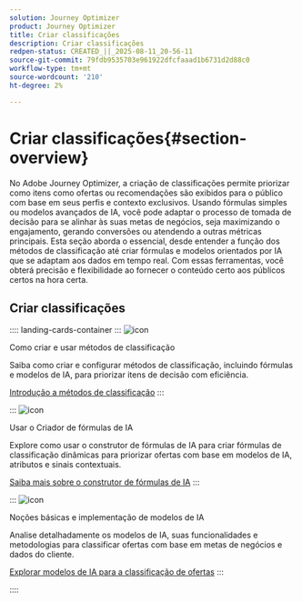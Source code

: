 ```yaml
---
solution: Journey Optimizer
product: Journey Optimizer
title: Criar classificações
description: Criar classificações
redpen-status: CREATED_||_2025-08-11_20-56-11
source-git-commit: 79fdb9535703e961922dfcfaaad1b6731d2d88c0
workflow-type: tm+mt
source-wordcount: '210'
ht-degree: 2%

---
```



# Criar classificações{#section-overview}

No Adobe Journey Optimizer, a criação de classificações permite priorizar como itens como ofertas ou recomendações são exibidos para o público com base em seus perfis e contexto exclusivos. Usando fórmulas simples ou modelos avançados de IA, você pode adaptar o processo de tomada de decisão para se alinhar às suas metas de negócios, seja maximizando o engajamento, gerando conversões ou atendendo a outras métricas principais. Esta seção aborda o essencial, desde entender a função dos métodos de classificação até criar fórmulas e modelos orientados por IA que se adaptam aos dados em tempo real. Com essas ferramentas, você obterá precisão e flexibilidade ao fornecer o conteúdo certo aos públicos certos na hora certa.

## Criar classificações

:::: landing-cards-container
:::
![icon](https://cdn.experienceleague.adobe.com/icons/circle-play.svg)

Como criar e usar métodos de classificação

Saiba como criar e configurar métodos de classificação, incluindo fórmulas e modelos de IA, para priorizar itens de decisão com eficiência.

[Introdução a métodos de classificação](../using/experience-decisioning/ranking/ranking.md)
:::

:::
![icon](https://cdn.experienceleague.adobe.com/icons/gear.svg)

Usar o Criador de fórmulas de IA

Explore como usar o construtor de fórmulas de IA para criar fórmulas de classificação dinâmicas para priorizar ofertas com base em modelos de IA, atributos e sinais contextuais.

[Saiba mais sobre o construtor de fórmulas de IA](../using/experience-decisioning/ranking/ranking-formulas.md)
:::

:::
![icon](https://cdn.experienceleague.adobe.com/icons/book.svg)

Noções básicas e implementação de modelos de IA

Analise detalhadamente os modelos de IA, suas funcionalidades e metodologias para classificar ofertas com base em metas de negócios e dados do cliente.

[Explorar modelos de IA para a classificação de ofertas](experience-decisioning-ai-models-landing-page.md)
:::

::::
